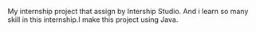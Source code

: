 My internship project that assign by Intership Studio. And i learn so many skill in this internship.I make this project using Java.
